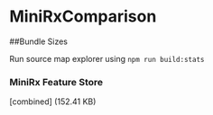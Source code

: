 # MiniRxComparison

##Bundle Sizes

Run source map explorer using `npm run build:stats`

### MiniRx Feature Store
[combined] (152.41 KB)
